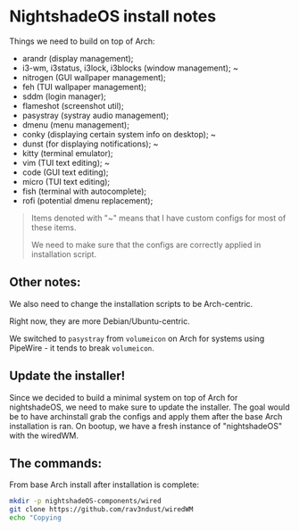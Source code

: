 # NightshadeOS install notes

Things we need to build on top of Arch: 

- arandr (display management); 
- i3-wm, i3status, i3lock, i3blocks (window management); ~ 
- nitrogen (GUI wallpaper management); 
- feh (TUI wallpaper management);
- sddm (login manager);
- flameshot (screenshot util); 
- pasystray (systray audio management); 
- dmenu (menu management); 
- conky (displaying certain system info on desktop); ~
- dunst (for displaying notifications); ~
- kitty (terminal emulator); 
- vim (TUI text editing); ~
- code (GUI text editing);
- micro (TUI text editing); 
- fish (terminal with autocomplete); 
- rofi (potential dmenu replacement); 

> Items denoted with "~" means that I have custom configs for most of these items. 
>
> We need to make sure that the configs are correctly applied in installation script.

## Other notes: 

We also need to change the installation scripts to be Arch-centric. 

Right now, they are more Debian/Ubuntu-centric.

We switched to `pasystray` from `volumeicon` on Arch for systems using PipeWire - it tends to break `volumeicon`. 

## Update the installer!

Since we decided to build a minimal system on top of Arch for nightshadeOS, we need to make sure to update the installer. The goal would be to have archinstall grab the configs and apply them after the base Arch installation is ran. On bootup, we have a fresh instance of "nightshadeOS" with the wiredWM. 

## The commands: 

From base Arch install after installation is complete: 

```sh
mkdir -p nightshadeOS-components/wired
git clone https://github.com/rav3ndust/wiredWM
echo "Copying
